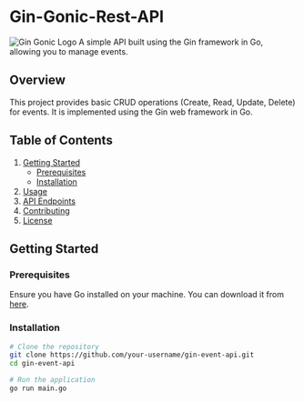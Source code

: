 # Gin-Gonic-Rest-API
![Gin Gonic Logo](https://i.redd.it/3dto8z3ma7671.png)
A simple API built using the Gin framework in Go, allowing you to manage events.

## Overview

This project provides basic CRUD operations (Create, Read, Update, Delete) for events. It is implemented using the Gin web framework in Go.

## Table of Contents

1. [Getting Started](#getting-started)
    - [Prerequisites](#prerequisites)
    - [Installation](#installation)
2. [Usage](#usage)
3. [API Endpoints](#api-endpoints)
4. [Contributing](#contributing)
5. [License](#license)

## Getting Started

### Prerequisites

Ensure you have Go installed on your machine. You can download it from [here](https://golang.org/dl/).

### Installation

```bash
# Clone the repository
git clone https://github.com/your-username/gin-event-api.git
cd gin-event-api

# Run the application
go run main.go
